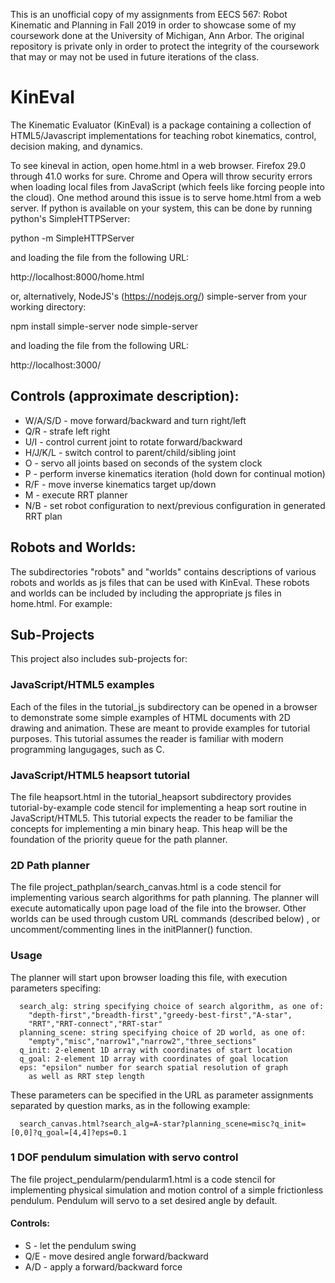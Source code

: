 This is an unofficial copy of my assignments from EECS 567: Robot Kinematic and Planning in Fall 2019 in order to showcase some of my coursework done at the University of Michigan, Ann Arbor. The original repository is private only in order to protect the integrity of the coursework that may or may not be used in future iterations of the class.

KinEval
=======

The Kinematic Evaluator (KinEval) is a package containing a collection of HTML5/Javascript implementations for teaching robot kinematics, control, decision making, and dynamics.

To see kineval in action, open home.html in a web browser.  Firefox 29.0 through 41.0 works for sure.  Chrome and Opera will throw security errors when loading local files from JavaScript (which feels like forcing people into the cloud).  One method around this issue is to serve home.html from a web server.  If python is available on your system, this can be done by running python's SimpleHTTPServer: 

python -m SimpleHTTPServer

and loading the file from the following URL:

http://localhost:8000/home.html

or, alternatively, NodeJS's (https://nodejs.org/) simple-server from your working directory:

npm install simple-server
node simple-server

and loading the file from the following URL:

http://localhost:3000/

## Controls (approximate description):

- W/A/S/D - move forward/backward and turn right/left
- Q/R - strafe left right
- U/I - control current joint to rotate forward/backward
- H/J/K/L - switch control to parent/child/sibling joint
- O - servo all joints based on seconds of the system clock
- P - perform inverse kinematics iteration (hold down for continual motion)
- R/F - move inverse kinematics target up/down
- M - execute RRT planner
- N/B - set robot configuration to next/previous configuration in generated RRT plan

## Robots and Worlds:

The subdirectories "robots" and "worlds" contains descriptions of various robots and worlds as js files that can be used with KinEval.  These robots and worlds can be included by including the appropriate js files in home.html.  For example:

<script src="robots/robot_br2.js"></script> 
<script src="worlds/world_local_minima.js"></script> 

## Sub-Projects

This project also includes sub-projects for:

### JavaScript/HTML5 examples

Each of the files in the tutorial_js subdirectory can be opened in a browser to demonstrate some simple examples of HTML documents with 2D drawing and animation.  These are meant to provide examples for tutorial purposes.  This tutorial assumes the reader is familiar with modern programming langugages, such as C.

### JavaScript/HTML5 heapsort tutorial

The file heapsort.html in the tutorial_heapsort subdirectory provides tutorial-by-example code stencil for implementing a heap sort routine in JavaScript/HTML5.  This tutorial expects the reader to be familiar the concepts for implementing a min binary heap.  This heap will be the foundation of the priority queue for the path planner.

### 2D Path planner

The file project_pathplan/search_canvas.html is a code stencil for implementing various search algorithms for path planning.  The planner will execute automatically upon page load of the file into the browser.  Other worlds can be used through custom URL commands (described below) , or uncomment/commenting lines in the initPlanner() function.

### Usage

The planner will start upon browser loading this file, with execution parameters specifing:

      search_alg: string specifying choice of search algorithm, as one of:
        "depth-first","breadth-first","greedy-best-first","A-star",
        "RRT","RRT-connect","RRT-star"
      planning_scene: string specifying choice of 2D world, as one of:
        "empty","misc","narrow1","narrow2","three_sections"
      q_init: 2-element 1D array with coordinates of start location
      q_goal: 2-element 1D array with coordinates of goal location
      eps: "epsilon" number for search spatial resolution of graph 
        as well as RRT step length

These parameters can be specified in the URL as parameter assignments separated by question marks, as in the following example: 

      search_canvas.html?search_alg=A-star?planning_scene=misc?q_init=[0,0]?q_goal=[4,4]?eps=0.1


### 1 DOF pendulum simulation with servo control

The file project_pendularm/pendularm1.html is a code stencil for implementing physical simulation and motion control of a simple frictionless pendulum.  Pendulum will servo to a set desired angle by default.

#### Controls:

- S - let the pendulum swing
- Q/E - move desired angle forward/backward
- A/D - apply a forward/backward force


